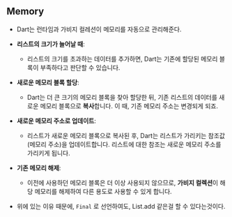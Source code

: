 ## Memory ##
- Dart는 런타임과 가비지 컬레션이 메모리를 자동으로 관리해준다.
- **리스트의 크기가 늘어날 때**:
	- 리스트의 크기를 초과하는 데이터를 추가하면, Dart는 기존에 할당된 메모리 블록이 부족하다고 판단할 수 있습니다.
 - **새로운 메모리 블록 할당**:
	 - Dart는 더 큰 크기의 메모리 블록을 찾아 할당한 뒤, 기존 리스트의 데이터를 새로운 메모리 블록으로 **복사**합니다. 이 때, 기존 메모리 주소는 변경되게 되죠.
- **새로운 메모리 주소로 업데이트**:
	- 리스트가 새로운 메모리 블록으로 복사된 후, Dart는 리스트가 가리키는 참조값(메모리 주소)을 업데이트합니다. 리스트에 대한 참조는 새로운 메모리 주소를 가리키게 됩니다.
- **기존 메모리 해제**:
	- 이전에 사용하던 메모리 블록은 더 이상 사용되지 않으므로, **가비지 컬렉션**이 해당 메모리를 해제하여 다른 용도로 사용할 수 있게 합니다.

- 위에 있는 이유 때문에, `Final` 로 선언하여도, List.add 같은걸 할 수 있다는것이다. 